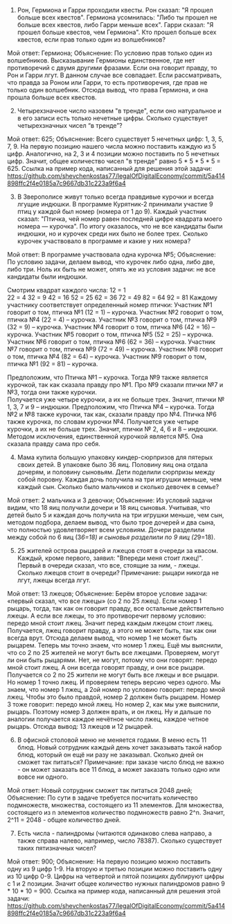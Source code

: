 1. Рон, Гермиона и Гарри проходили квесты. Рон сказал: "Я прошел больше всех квестов". Гермиона усомнилась: "Либо ты прошел не больше всех квестов, либо Гарри меньше всех". Гарри сказал: "Я прошел больше квестов, чем Гермиона". Кто прошел больше всех квестов, если прав только один из волшебников? 

Мой ответ: Гермиона;
Объяснение:
По условию прав только один из волшебников. Высказывание Гермионы единственное, где нет противоречий с двумя другими фразами. Если она говорит правду, то Рон и Гарри лгут. В данном случае все совпадает.
Если рассматривать, что правда за Роном или Гарри, то есть противоречия, где прав не только один волшебник.
Отсюда вывод, что права Гермиона, и она прошла больше всех квестов.


2. Четырехзначное число назовем "в тренде", если оно натуральное и в его записи есть только нечетные цифры. Сколько существует четырехзначных чисел “в тренде”? 

Мой ответ: 625;
Объяснение:
Всего существует 5 нечетных цифр: 1, 3, 5, 7, 9. На первую позицию нашего числа можно поставить каждую из 5 цифр. Аналогично, на 2, 3 и 4 позиции можно поставить по 5 нечетных цифр. Значит, общее количество чисел "в тренде" равно 5 * 5 * 5 * 5 = 625.
Ссылка на пример кода, написанный для решения этой задачи: 
https://github.com/shevchenkostas77/legalOfDigitalEconomy/commit/5a414898ffc2f4e0185a7c9667db31c223a9f6a4


3. В Зверополисе живут только всегда правдивые курочки и всегда лгущие индюшки. В программе Курятник-2 принимали участие 9 птиц у каждой был номер (номера от 1 до 9). Каждый участник сказал: "Птичка, чей номер равен последней цифре квадрата моего номера — курочка". По итогу оказалось, что не все кандидаты были индюшки, но и курочек среди них было не более трех. Сколько курочек участвовало в программе и какие у них номера? 

Мой ответ: В программе участвовала одна курочка №5;
Объяснение:
По условию задачи, делаем вывод, что курочек либо одна, либо две, либо три. Ноль их быть не может, опять же из условия задачи: не все кандидаты были индюшки.

Смотрим квадрат каждого числа:
12 = 1             
22 = 4
32 = 9
42 = 16
52 = 25
62 = 36
72 = 49
82 = 64
92 = 81
Каждому участнику соответствует определенный номер птички:
Участник №1 говорит о том, птичка №1 (12 = 1) – курочка.
Участник №2 говорит о том, птичка №4 (22 = 4) – курочка.
Участник №3 говорит о том, птичка №9 (32 = 9) – курочка.
Участник №4 говорит о том, птичка №6 (42 = 16) – курочка.
Участник №5 говорит о том, птичка №5 (52 = 25) – курочка.
Участник №6 говорит о том, птичка №6 (62 = 36) – курочка.
Участник №7 говорит о том, птичка №9 (72 = 49) – курочка.
Участник №8 говорит о том, птичка №4 (82 = 64) – курочка.
Участник №9 говорит о том, птичка №1 (92 = 81) – курочка.

Предположим, что Птичка №1 – курочка. Тогда №9 также является курочкой, так как сказала правду про №1. Про №9 сказали птички №7 и №3, тогда они также курочки.  
Получается уже четыре курочки, а их не больше трех. Значит, птички № 1, 3, 7 и 9 – индюшки.
Предположим, что Птичка №4 – курочка. Тогда №2 и №8 также курочки, так как, сказали правду про №4. Птичка №6 также курочка, по словам курочки №4.
Получается уже четыре курочки, а их не больше трех. Значит, птички № 2, 4, 6 и 8 – индюшки.
Методом исключения, единственной курочкой является №5. Она сказала правду сама про себя.


4. Мама купила большую упаковку киндер-сюрпризов для пятерых своих детей. В упаковке было 36 яиц. Половину яиц она отдала дочерям, и половину сыновьям. Дети поделили сюрпризы между собой поровну. Каждая дочь получила на три игрушки меньше, чем каждый сын. Сколько было мальчиков и сколько девочек в семье? 

Мой ответ: 2 мальчика и 3 девочки;
Объяснение:
Из условий задачи видим, что 18 яиц получили дочери и 18 яиц сыновья. Учитывая, что детей было 5 и каждая дочь получила на три игрушки меньше, чем сын, методом подбора, делаем вывод, что было трое дочерей и два сына, что полностью удовлетворяет всем условиям. Дочери разделили между собой по 6 яиц (3*6=18) и сыновья разделили по 9 яиц (2*9=18).

5. 25 жителей острова рыцарей и лжецов стоят в очереди за квасом. Каждый, кроме первого, заявил: "Впереди меня стоит лжец!". Первый в очереди сказал, что все, стоящие за ним, - лжецы. Сколько лжецов стоит в очереди? Примечание: рыцари никогда не лгут, лжецы всегда лгут.

Мой ответ: 13 лжецов;
Объяснение:
Берём второе условие задачи: «первый сказал, что все лжецы» (со 2 по 25 лжец).
Если номер 1 рыцарь, тогда, так как он говорит правду, все остальные действительно лжецы.
А если все лжецы, то это противоречит первому условию: передо мной стоит лжец. Значит перед каждым лжецом стоит лжец. Получается, лжец говорит правду, а этого не может быть, так как они всегда врут.
Отсюда делаем вывод, что номер 1 не может быть рыцарем. 
Теперь мы точно знаем, что номер 1 лжец.
Ещё мы выяснили, что со 2 по 25 жителей не могут быть все лжецами.
Проверяем, могут ли они быть рыцарями. Нет, не могут, потому что они говорят: передо мной стоит лжец. А они всегда говорят правду, и они все рыцари.
Получается со 2 по 25 жители не могут быть все лжецы и все рыцари. Но номер 1 точно лжец. И проверяем теперь версию через одного.
Мы знаем, что номер 1 лжец, а 2ой номер по условию говорит: передо мной лжец. Чтобы это было правдой, номер 2 должен быть рыцарем.
Номер 3 тоже говорит: передо мной лжец. Но номер 2, как мы уже выяснили, рыцарь. Поэтому номер 3 должен врать, и он лжец.
Ну и дальше по аналогии получается каждое нечётное число лжец, каждое четное рыцарь. Отсюда вывод: 13 лжецов и 12 рыцарей.


6. В офисной столовой меню не меняется годами. В меню есть 11 блюд. Новый сотрудник каждый день хочет заказывать такой набор блюд, который он ещё ни разу не заказывал. Сколько дней он сможет так питаться? Примечание: при заказе число блюд не важно - он может заказать все 11 блюд, а может заказать только одно или вовсе ни одного. 

Мой ответ: Новый сотрудник сможет так питаться 2048 дней;
Объяснение: По сути в задаче требуется посчитать количество подмножеств, множества, состоящего из 11 элементов. Для множества, состоящего из n элементов количество подмножеств равно 2^n. Значит, 2^11 = 2048 - общее количество дней.


7. Есть числа - палиндромы (читаются одинаково слева направо, а также справа налево, например, число 78387). Сколько существует таких пятизначных чисел?

Мой ответ: 900;
Объяснение: На первую позицию можно поставить одну из 9 цифр 1-9.
На вторую и третью позиции можно поставить одну из 10 цифр 0-9. Цифры на четвертой и пятой позициях дублируют цифры с 1 и 2 позиции. Значит общее количество нужных палиндромов равно 9 * 10 * 10 = 900.
Ссылка на пример кода, написанный для решения этой задачи: 
https://github.com/shevchenkostas77/legalOfDigitalEconomy/commit/5a414898ffc2f4e0185a7c9667db31c223a9f6a4





